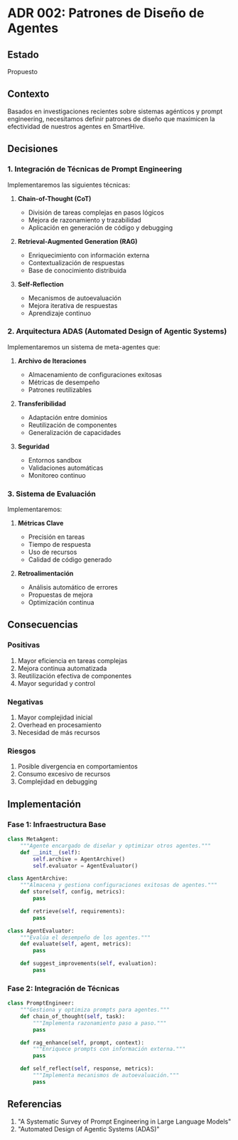 # ADR 002: Patrones de Diseño de Agentes

## Estado
Propuesto

## Contexto
Basados en investigaciones recientes sobre sistemas agénticos y prompt engineering, necesitamos definir patrones de diseño que maximicen la efectividad de nuestros agentes en SmartHive.

## Decisiones

### 1. Integración de Técnicas de Prompt Engineering
Implementaremos las siguientes técnicas:

1. **Chain-of-Thought (CoT)**
   - División de tareas complejas en pasos lógicos
   - Mejora de razonamiento y trazabilidad
   - Aplicación en generación de código y debugging

2. **Retrieval-Augmented Generation (RAG)**
   - Enriquecimiento con información externa
   - Contextualización de respuestas
   - Base de conocimiento distribuida

3. **Self-Reflection**
   - Mecanismos de autoevaluación
   - Mejora iterativa de respuestas
   - Aprendizaje continuo

### 2. Arquitectura ADAS (Automated Design of Agentic Systems)
Implementaremos un sistema de meta-agentes que:

1. **Archivo de Iteraciones**
   - Almacenamiento de configuraciones exitosas
   - Métricas de desempeño
   - Patrones reutilizables

2. **Transferibilidad**
   - Adaptación entre dominios
   - Reutilización de componentes
   - Generalización de capacidades

3. **Seguridad**
   - Entornos sandbox
   - Validaciones automáticas
   - Monitoreo continuo

### 3. Sistema de Evaluación
Implementaremos:

1. **Métricas Clave**
   - Precisión en tareas
   - Tiempo de respuesta
   - Uso de recursos
   - Calidad de código generado

2. **Retroalimentación**
   - Análisis automático de errores
   - Propuestas de mejora
   - Optimización continua

## Consecuencias

### Positivas
1. Mayor eficiencia en tareas complejas
2. Mejora continua automatizada
3. Reutilización efectiva de componentes
4. Mayor seguridad y control

### Negativas
1. Mayor complejidad inicial
2. Overhead en procesamiento
3. Necesidad de más recursos

### Riesgos
1. Posible divergencia en comportamientos
2. Consumo excesivo de recursos
3. Complejidad en debugging

## Implementación

### Fase 1: Infraestructura Base
```python
class MetaAgent:
    """Agente encargado de diseñar y optimizar otros agentes."""
    def __init__(self):
        self.archive = AgentArchive()
        self.evaluator = AgentEvaluator()

class AgentArchive:
    """Almacena y gestiona configuraciones exitosas de agentes."""
    def store(self, config, metrics):
        pass

    def retrieve(self, requirements):
        pass

class AgentEvaluator:
    """Evalúa el desempeño de los agentes."""
    def evaluate(self, agent, metrics):
        pass

    def suggest_improvements(self, evaluation):
        pass
```

### Fase 2: Integración de Técnicas
```python
class PromptEngineer:
    """Gestiona y optimiza prompts para agentes."""
    def chain_of_thought(self, task):
        """Implementa razonamiento paso a paso."""
        pass

    def rag_enhance(self, prompt, context):
        """Enriquece prompts con información externa."""
        pass

    def self_reflect(self, response, metrics):
        """Implementa mecanismos de autoevaluación."""
        pass
```

## Referencias
1. "A Systematic Survey of Prompt Engineering in Large Language Models"
2. "Automated Design of Agentic Systems (ADAS)"
